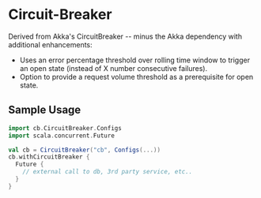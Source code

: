 # Circuit-Breaker

Derived from Akka's CircuitBreaker -- minus the Akka dependency with additional enhancements:
* Uses an error percentage threshold over rolling time window to trigger an open state (instead of X number consecutive failures).
* Option to provide a request volume threshold as a prerequisite for open state.

## Sample Usage

```scala
import cb.CircuitBreaker.Configs
import scala.concurrent.Future

val cb = CircuitBreaker("cb", Configs(...))
cb.withCircuitBreaker {
  Future {
    // external call to db, 3rd party service, etc..
  }
}
```
